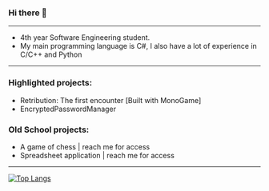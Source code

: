 ### Hi there 👋
----------------------
- 4th year  Software Engineering student.
- My main programming language is C#, I also have a lot of experience in C/C++ and Python
----------------------
### Highlighted projects:

- Retribution: The first encounter [Built with MonoGame]
- EncryptedPasswordManager

### Old School projects:

- A game of chess | reach me for access
- Spreadsheet application | reach me for access
---------------------------------
[![Top Langs](https://github-readme-stats.vercel.app/api/top-langs/?username=KMadre)](https://github.com/KMadre/github-readme-stats)
